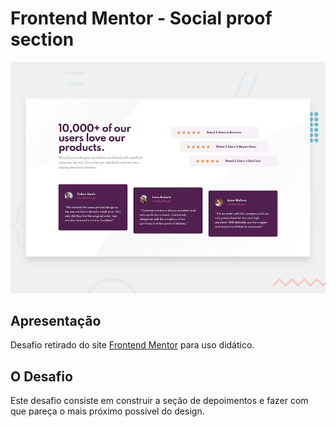 # Frontend Mentor - Social proof section

![Visualização do design para o desafio.](./design/desktop-preview.jpg)

## Apresentação

Desafio retirado do site [Frontend Mentor](https://www.frontendmentor.io/challenges) para uso didático.

## O Desafio

Este desafio consiste em construir a seção de depoimentos e fazer com que pareça o mais próximo possível do design.
